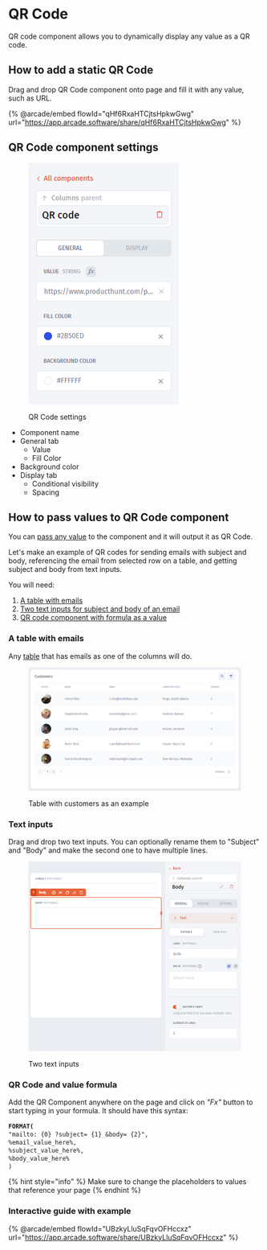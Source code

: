 # QR Code

QR code component allows you to dynamically display any value as a QR code.

## How to add a static QR Code

Drag and drop QR Code component onto page and fill it with any value, such as URL.

{% @arcade/embed flowId="qHf6RxaHTCjtsHpkwGwg" url="https://app.arcade.software/share/qHf6RxaHTCjtsHpkwGwg" %}

## QR Code component settings

<figure><img src="../../../.gitbook/assets/image.png" alt=""><figcaption><p>QR Code settings</p></figcaption></figure>

* Component name
* General tab
  * Value
  * Fill Color
* Background color
* Display tab
  * Conditional visibility
  * Spacing

## How to pass values to QR Code component

You can [pass any value](layouts/modal/passing-parameters.md) to the component and it will output it as QR Code.

Let's make an example of QR codes for sending emails with subject and body, referencing the email from selected row on a table, and getting subject and body from text inputs.

You will need:

1. [A table with emails](qr-code.md#a-table-with-emails)
2. [Two text inputs for subject and body of an email](qr-code.md#text-inputs)
3. [QR code component with formula as a value](qr-code.md#qr-code-and-value-formula)

### A table with emails

Any [table](lists/table/) that has emails as one of the columns will do.

<figure><img src="../../../.gitbook/assets/image (932).png" alt=""><figcaption><p>Table with customers as an example</p></figcaption></figure>

### Text inputs

Drag and drop two text inputs. You can optionally rename them to "Subject" and "Body" and make the second one to have multiple lines.

<figure><img src="../../../.gitbook/assets/image (934).png" alt=""><figcaption><p>Two text inputs</p></figcaption></figure>

### QR Code and value formula

Add the QR Component anywhere on the page and click on _"Fx"_ button to start typing in your formula. It should have this syntax:

<pre><code><strong>FORMAT(
</strong>"mailto: {0} ?subject= {1} &#x26;body= {2}",
%email_value_here%,
%subject_value_here%,
%body_value_here% 
)
</code></pre>

{% hint style="info" %}
Make sure to change the placeholders to values that reference your page
{% endhint %}

### Interactive guide with example

{% @arcade/embed flowId="UBzkyLluSqFqvOFHccxz" url="https://app.arcade.software/share/UBzkyLluSqFqvOFHccxz" %}

